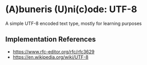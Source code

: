 # (A)buneris (U)ni(c)ode: UTF-8

A simple UTF-8 encoded text type, mostly for learning purposes

## Implementation References
- https://www.rfc-editor.org/rfc/rfc3629
- https://en.wikipedia.org/wiki/UTF-8
